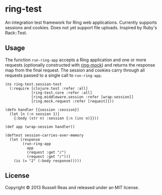 # ring-test

An integration test framework for Ring web applications. Currently supports sessions and cookies. Does not yet support file uploads. Inspired by Ruby's Rack::Test.

## Usage

The function `run-ring-app` accepts a Ring application and one or more requests (optionally constructed with [ring-mock](http://github.com/weavejester/ring-mock)) and returns the response map from the final request.  The session and cookies carry through all requests passed to a single call to `run-ring-app`.

    (ns ring-test.session-test
      (:require [clojure.test :refer :all]
                [ring-test.core :refer :all]
                [ring.middleware.session :refer [wrap-session]]
                [ring.mock.request :refer [request]]))

    (defn handler [{session :session}]
      (let [n (:n session 1)]
        {:body (str n) :session {:n (inc n)}}))

    (def app (wrap-session handler))

    (deftest session-carries-over-memory
      (let [response
            (run-ring-app
              app
              (request :get "/")
              (request :get "/"))]
        (is (= "2" (:body response)))))

## License

Copyright © 2013 Russell Reas and released under an MIT license.

